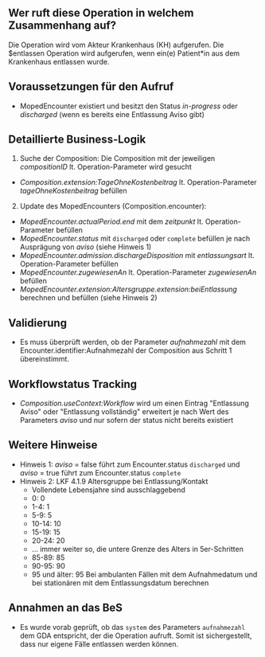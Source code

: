 ## Wer ruft diese Operation in welchem Zusammenhang auf?

Die Operation wird vom Akteur Krankenhaus (KH) aufgerufen. Die $entlassen Operation wird aufgerufen, wenn ein(e) Patient*in aus dem Krankenhaus entlassen wurde.

## Voraussetzungen für den Aufruf

* MopedEncounter existiert und besitzt den Status *in-progress* oder *discharged* (wenn es bereits eine Entlassung Aviso gibt)

## Detaillierte Business-Logik

1. Suche der Composition: Die Composition mit der jeweiligen *compositionID* lt. Operation-Parameter wird gesucht
  * *Composition.extension:TageOhneKostenbeitrag* lt. Operation-Parameter *tageOhneKostenbeitrag* befüllen
2. Update des MopedEncounters (Composition.encounter):
  * *MopedEncounter.actualPeriod.end* mit dem *zeitpunkt* lt. Operation-Parameter befüllen
  * *MopedEncounter.status* mit `discharged` oder `complete`  befüllen je nach Ausprägung von *aviso* (siehe Hinweis 1)
  * *MopedEncounter.admission.dischargeDisposition* mit *entlassungsart* lt. Operation-Parameter befüllen
  * *MopedEncounter.zugewiesenAn* lt. Operation-Parameter *zugewiesenAn* befüllen
  * *MopedEncounter.extension:Altersgruppe.extension:beiEntlassung* berechnen und befüllen (siehe Hinweis 2)

## Validierung
* Es muss überprüft werden, ob der Parameter *aufnahmezahl* mit dem Encounter.identifier:Aufnahmezahl der Composition aus Schritt 1 übereinstimmt.

## Workflowstatus Tracking
* *Composition.useContext:Workflow* wird um einen Eintrag "Entlassung Aviso" oder "Entlassung vollständig" erweitert je nach Wert des Parameters *aviso* und nur sofern der status nicht bereits existiert

## Weitere Hinweise
* Hinweis 1: *aviso* = false führt zum Encounter.status `discharged` und *aviso* = true führt zum Encounter.status `complete`
* Hinweis 2: LKF 4.1.9 Altersgruppe bei Entlassung/Kontakt
  * Vollendete Lebensjahre sind ausschlaggebend
  * 0: 0
  * 1-4: 1
  * 5-9: 5
  * 10-14: 10
  * 15-19: 15
  * 20-24: 20
  * ... immer weiter so, die untere Grenze des Alters in 5er-Schritten
  * 85-89: 85
  * 90-95: 90
  * 95 und älter: 95
  Bei ambulanten Fällen mit dem Aufnahmedatum und bei stationären mit dem Entlassungsdatum berechnen

## Annahmen an das BeS
* Es wurde vorab geprüft, ob das `system` des Parameters `aufnahmezahl` dem GDA entspricht, der die Operation aufruft. Somit ist sichergestellt, dass nur eigene Fälle entlassen werden können.
